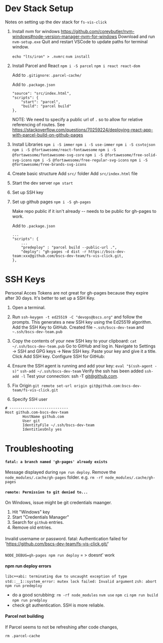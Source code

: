 # Dev Stack Setup

Notes on setting up the dev stack for `fs-vis-click`

1. Install nvm for windows
    https://github.com/coreybutler/nvm-windows#node-version-manager-nvm-for-windows
    Download and run `nvm-setup.exe`
    Quit and restart VSCode to update paths for terminal window.

    `echo "lts/iron" > .nvmrc`
    `nvm install`

2. Install Parcel and React
    `npm i -S parcel`
    `npm i react react-dom`

    Add to `.gitignore`:
        `.parcel-cache/`

    Add to `.package.json`
    ```
    "source": "src/index.html",
    "scripts": {
        "start": "parcel",
        "build": "parcel build"
    },
    ```
    NOTE: We need to specify a public url of `.`
    so to allow for relative referencing of routes.
    See https://stackoverflow.com/questions/70259224/deploying-react-app-with-parcel-build-on-github-pages

3. Install Libraries
    `npm i -S immer`
    `npm i -S use-immer`
    `npm i -S csvtojson`
    `npm i -S @fortawesome/react-fontawesome`
    `npm i -S @fortawesome/fontawesome-svg-core`
    `npm i -S @fortawesome/free-solid-svg-icons`
    `npm i -S @fortawesome/free-regular-svg-icons`
    `npm i -S @fortawesome/free-brands-svg-icons`

4. Create basic structure
    Add `src/` folder
    Add `src/index.html` file

5. Start the dev server
    `npm start`

6. Set up SSH key

7. Set up github pages
    `npm i -S gh-pages`

    Make repo public if it isn't already -- needs to be public for gh-pages to work.

    Add to `.package.json`
    ```
    ...
    "scripts": {
        ...
        "predeploy" : "parcel build --public-url .",
        "deploy": "gh-pages -d dist -r https://bscs-dev-team:xxx@github.com/bscs-dev-team/fs-vis-click.git,
    },
    ```



# SSH Keys

Personal Acces Tokens are not great for gh-pages because they expire after 30 days.  It's better to set up a SSH Key.

1. Open a terminal.
2. Run `ssh-keygen -t ed25519 -C "devops@bscs.org"` and follow the prompts.
This generates a new SSH key using the Ed25519 algorithm. 
Add the SSH Key to GitHub.  Created file `~.ssh/bscs-dev-team` and `~.ssh/bscs-dev-team.pub`

3. Copy the contents of your new SSH key to your clipboard: `cat ~/.ssh/bscs-dev-team.pub`
Go to GitHub and log in.
Navigate to Settings -> SSH and GPG keys -> New SSH key.
Paste your key and give it a title.
Click Add SSH key.
Configure SSH for GitHub:

4. Ensure the SSH agent is running and add your key: 
`eval "$(ssh-agent -s)"`
`ssh-add ~/.ssh/bscs-dev-team`
Verify the ssh has been added
`ssh-add -l`
Test your connection: ssh -T git@github.com.

5. Fix Origin
`git remote set-url origin git@github.com:bscs-dev-team/fs-vis-click.git`


6. Specify SSH user
```
# ---------------------------
Host github.com-bscs-dev-team
        HostName github.com
        User git
        IdentityFile ~/.ssh/bscs-dev-team
        IdentitiesOnly yes
```


    
# Troubleshooting


#### `fatal: a branch named 'gh-pages' already exists`
Message displayed during `npm run deploy`.
Remove the `node_modules/.cache/gh-pages` folder.
e.g. `rm -rf node_modules/.cache/gh-pages `

#### `remote: Permission to git denied to...`
On Windows, issue might be git credentials maanger.
1. Hit "Windows" key
2. Start "Credentials Manager"
3. Search for `github` entries.
4. Remove old entries.

####
Invalid username or password.
fatal: Authentication failed for 'https://github.com/bscs-dev-team/fs-vis-click.git/'

####
`NODE_DEBUG=gh-pages npm run deploy` = > doesnt' work

#### npm run deploy errors
`libc++abi: terminating due to uncaught exception of type` `std::__1::system_error: mutex lock failed: Invalid argument`
`zsh: abort      npm run predeploy`
* do a good scrubbing:
    `rm -rf node_modules`
    `nvm use`
    `npm ci`
    `npm run build`
    `npm run predploy`
* check git authentication.  SSH is more reliable.

     
#### Parcel not building

If Parcel seems to not be refreshing after code changes,

`rm .parcel-cache`
